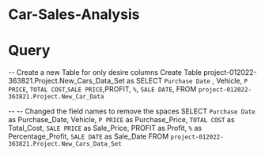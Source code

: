 # Car-Sales-Analysis





# Query
-- Create a new Table for only desire columns
Create Table project-012022-363821.Project.New_Cars_Data_Set as
SELECT `Purchase Date` , Vehicle, `P PRICE`, `TOTAL COST`,`SALE PRICE`,PROFIT, `%`, `SALE DATE`,
 FROM `project-012022-363821.Project.New_Car_Data` 

 --
 -- Changed the field names to remove the spaces
SELECT 
`Purchase Date` as Purchase_Date,
Vehicle,
`P PRICE` as Purchase_Price,
`TOTAL COST` as Total_Cost,
`SALE PRICE` as Sale_Price,
PROFIT as Profit,
`%` as Percentage_Profit,
`SALE DATE` as Sale_Date
 FROM `project-012022-363821.Project.New_Cars_Data_Set` 
